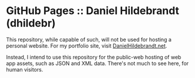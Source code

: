 # GitHub Pages :: Daniel Hildebrandt (dhildebr)

This repository, while capable of such, will not be used for hosting a personal website. For my portfolio site, visit [DanielHildebrandt.net](http://www.danielhildebrandt.net).

Instead, I intend to use this repository for the public-web hosting of web app assets, such as JSON and XML data. There's not much to see here, for human visitors.
